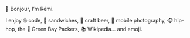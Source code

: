 👋 Bonjour, I’m Rémi.

I enjoy 🤓 code, 🥪 sandwiches, 🍺 craft beer, 📸 mobile photography, 🎧 hip-hop, the 🧀 Green Bay Packers, 📚 Wikipedia… and emoji.
